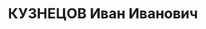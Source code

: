 ---
title: КУЗНЕЦОВ Иван Иванович
description: р. 1905, с. Клеопіне Семенівської сільради Вохмицького р-ну Північної
  обл., росіянин, селянин, позапартійний, командир взводу 116 дивізіону військ НКВС.
  14.01.1938 звинувачений в а/рад. діяльності, розстріляний в м. Києві 15.01.1938
  Реабілітований 08.04.1997 р.
---